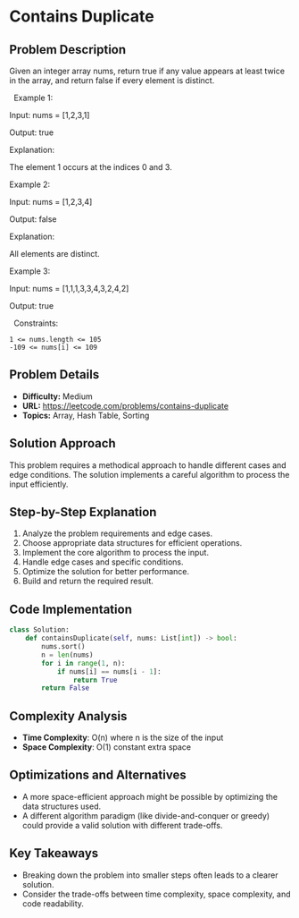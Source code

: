 # Contains Duplicate

## Problem Description

Given an integer array nums, return true if any value appears at least twice in the array, and return false if every element is distinct.

 
Example 1:


Input: nums = [1,2,3,1]

Output: true

Explanation:

The element 1 occurs at the indices 0 and 3.


Example 2:


Input: nums = [1,2,3,4]

Output: false

Explanation:

All elements are distinct.


Example 3:


Input: nums = [1,1,1,3,3,4,3,2,4,2]

Output: true


 
Constraints:


	1 <= nums.length <= 105
	-109 <= nums[i] <= 109

## Problem Details

- **Difficulty:** Medium
- **URL:** https://leetcode.com/problems/contains-duplicate
- **Topics:** Array, Hash Table, Sorting

## Solution Approach

This problem requires a methodical approach to handle different cases and edge conditions. The solution implements a careful algorithm to process the input efficiently.

## Step-by-Step Explanation

1. Analyze the problem requirements and edge cases.
2. Choose appropriate data structures for efficient operations.
3. Implement the core algorithm to process the input.
4. Handle edge cases and specific conditions.
5. Optimize the solution for better performance.
6. Build and return the required result.

## Code Implementation

```python
class Solution:
    def containsDuplicate(self, nums: List[int]) -> bool:
        nums.sort()
        n = len(nums)
        for i in range(1, n):
            if nums[i] == nums[i - 1]:
                return True
        return False
```

## Complexity Analysis

- **Time Complexity**: O(n) where n is the size of the input
- **Space Complexity**: O(1) constant extra space

## Optimizations and Alternatives

- A more space-efficient approach might be possible by optimizing the data structures used.
- A different algorithm paradigm (like divide-and-conquer or greedy) could provide a valid solution with different trade-offs.


## Key Takeaways

- Breaking down the problem into smaller steps often leads to a clearer solution.
- Consider the trade-offs between time complexity, space complexity, and code readability.

